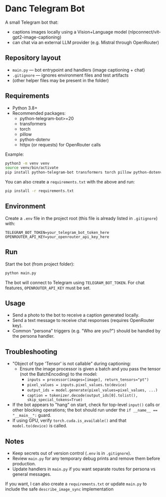 # Danc Telegram Bot

A small Telegram bot that:
- captions images locally using a Vision+Language model (nlpconnect/vit-gpt2-image-captioning)
- can chat via an external LLM provider (e.g. Mistral through OpenRouter)

## Repository layout
- `main.py` — bot entrypoint and handlers (image captioning + chat)
- `.gitignore` — ignores environment files and test artifacts
- (other helper files may be present in the folder)

## Requirements
- Python 3.8+
- Recommended packages:
  - python-telegram-bot>=20
  - transformers
  - torch
  - pillow
  - python-dotenv
  - httpx (or requests) for OpenRouter calls

Example:
```bash
python3 -m venv venv
source venv/bin/activate
pip install python-telegram-bot transformers torch pillow python-dotenv httpx
```

You can also create a `requirements.txt` with the above and run:
```bash
pip install -r requirements.txt
```

## Environment
Create a `.env` file in the project root (this file is already listed in `.gitignore`) with:
```
TELEGRAM_BOT_TOKEN=your_telegram_bot_token_here
OPENROUTER_API_KEY=your_openrouter_api_key_here
```

## Run
Start the bot (from project folder):
```bash
python main.py
```
The bot will connect to Telegram using `TELEGRAM_BOT_TOKEN`. For chat features, `OPENROUTER_API_KEY` must be set.

## Usage
- Send a photo to the bot to receive a caption generated locally.
- Send a text message to receive chat responses (requires OpenRouter key).
- Common "persona" triggers (e.g. "Who are you?") should be handled by the persona handler.

## Troubleshooting
- "Object of type 'Tensor' is not callable" during captioning:
  - Ensure the image processor is given a batch and you pass the tensor (not the BatchEncoding) to the model:
    - `inputs = processor(images=[image], return_tensors="pt")`
    - `pixel_values = inputs.pixel_values.to(device)`
    - `output_ids = model.generate(pixel_values=pixel_values, ...)`
    - `caption = tokenizer.decode(output_ids[0].tolist(), skip_special_tokens=True)`
- If the bot appears to "hang" on start, check for top-level `input()` calls or other blocking operations; the bot should run under the `if __name__ == "__main__":` guard.
- If using GPU, verify `torch.cuda.is_available()` and that `model.to(device)` is called.

## Notes
- Keep secrets out of version control (`.env` is in `.gitignore`).
- Review `main.py` for any temporary debug prints and remove them before production.
- Update handlers in `main.py` if you want separate routes for persona vs general messages.

If you want, I can also create a `requirements.txt` or update `main.py` to include the safe `describe_image_sync` implementation